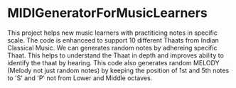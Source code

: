 # MIDIGeneratorForMusicLearners
This project helps new music learners with practiticing notes in specific scale.
The code is enhanceed to support 10 different Thaats from Indian Classical Music.
We can generates random notes by adhereing specific Thaat. This helps to understand the Thaat in depth and improves ability to identify the thaat by hearing.
This code also generates random MELODY (Melody not just random notes) by keeping the position of 1st and 5th notes to 'S' and 'P' not from Lower and Middle octaves.
